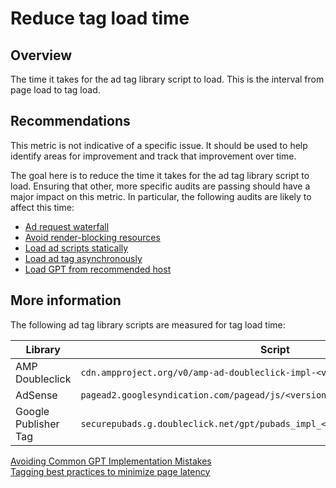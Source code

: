 # Reduce tag load time

## Overview

The time it takes for the ad tag library script to load. This is the interval
from page load to tag load.

## Recommendations

This metric is not indicative of a specific issue. It should be used to help
identify areas for improvement and track that improvement over time.

The goal here is to reduce the time it takes for the ad tag library script to
load. Ensuring that other, more specific audits are passing should have a major
impact on this metric. In particular, the following audits are likely to affect
this time:

* [Ad request waterfall](./ad-request-critical-path)
* [Avoid render-blocking resources](./ad-render-blocking-resources)
* [Load ad scripts statically](./script-injected-tags)
* [Load ad tag asynchronously](./async-ad-tags)
* [Load GPT from recommended host](./loads-gpt-from-sgdn)

## More information

The following ad tag library scripts are measured for tag load time:

| Library              | Script                                      |
|----------------------|---------------------------------------------|
| AMP Doubleclick      | `cdn.ampproject.org/v0/amp-ad-doubleclick-impl-<version>.js` |
| AdSense              | `pagead2.googlesyndication.com/pagead/js/<version>/show_ads_impl_<version>.js` |
| Google Publisher Tag | `securepubads.g.doubleclick.net/gpt/pubads_impl_<version>.js` |

[Avoiding Common GPT Implementation Mistakes](https://developers.google.com/doubleclick-gpt/common_implementation_mistakes)  
[Tagging best practices to minimize page latency](https://support.google.com/admanager/answer/7485975)
